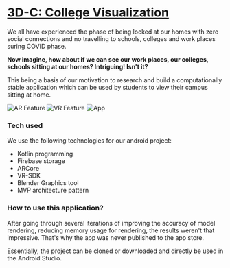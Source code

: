 # <ins>3D-C: College Visualization</ins>

We all have experienced the phase of being locked at our homes with zero social connections and no travelling to schools, colleges and work places suring COVID phase. 

**Now imagine, how about if we can see our work places, our colleges, schools sitting at our homes? Intriguing! Isn't it?**

This being a basis of our motivation to research and build a computationally stable application which can be used by students to view their campus sitting at home.

![AR Feature](https://drive.google.com/uc?export=view&id=1-9K8vvHcg28RSNjGj0wlboxa6ySaT21b)
![VR Feature](https://drive.google.com/uc?export=view&id=11JVQIwkpmkWeFST-oU_fOodN2gaPUD9K)
![App](https://drive.google.com/uc?export=view&id=1GtvMQJaWDkvy85jcjS7l4wUyLhaSXfq3)

### Tech used

We use the following technologies for our android project:
* Kotlin programming
* Firebase storage
* ARCore
* VR-SDK
* Blender Graphics tool
* MVP architecture pattern

### How to use this application?

After going through several iterations of improving the accuracy of model rendering, reducing memory usage for rendering, the results weren't that impressive. That's why the app was never published to the app store.

Essentially, the project can be cloned or downloaded and directly be used in the Android Studio.
